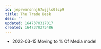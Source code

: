 ```yaml
---
id: jeprwmrsnnj67wjjls0lcp9
title: The Trade Desk
desc: ''
updated: 1647370317017
created: 1647370275486
---
```



- 2022-03-15 Moving to % Of Media model
